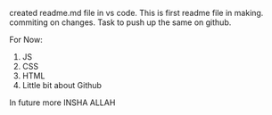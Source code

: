 created readme.md file in vs code.
This is first readme file in making.
commiting on changes.
Task to push up the same on github.

For Now:

1. JS
2. CSS
3. HTML
4. Little bit about Github

In future more INSHA ALLAH
